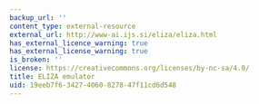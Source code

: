 ```yaml
---
backup_url: ''
content_type: external-resource
external_url: http://www-ai.ijs.si/eliza/eliza.html
has_external_licence_warning: true
has_external_license_warning: true
is_broken: ''
license: https://creativecommons.org/licenses/by-nc-sa/4.0/
title: ELIZA emulator
uid: 19eeb7f6-3427-4060-8278-47f11cd6d548
---
```

